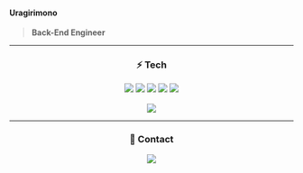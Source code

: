 #### Uragirimono
> **Back-End Engineer**

<div align=center> 

***
  
### ⚡ Tech
<img src="https://img.shields.io/badge/JAVA-007396?style=for-the-badge&logo=java&logoColor=white">
<img src="https://img.shields.io/badge/Springboot-6DB33F?style=for-the-badge&logo=SpringBoot&logoColor=white">
<img src="https://img.shields.io/badge/Gradle-02303A?style=for-the-badge&logo=Gradle&logoColor=white">
<img src="https://img.shields.io/badge/Linux-FCC624?style=for-the-badge&logo=Linux&logoColor=white">
<img src="https://img.shields.io/badge/Jenkins-D24939?style=for-the-badge&logo=Jenkins&logoColor=white">
<br><br>
<img src="https://github-readme-stats.vercel.app/api/top-langs/?username=Uragirimono00&theme=white&layout=compact" />
  
***
  
### 📢 Contact
![](https://dcbadge.vercel.app/api/shield/283625199897673729)
</div>
